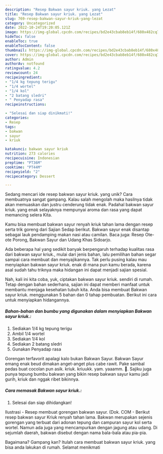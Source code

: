 ```yaml
---
description: "Resep Bakwan sayur kriuk. yang Lezat"
title: "Resep Bakwan sayur kriuk. yang Lezat"
slug: 769-resep-bakwan-sayur-kriuk-yang-lezat
category: Uncategorized
date: 2022-10-24T19:20:05.121Z
image: https://img-global.cpcdn.com/recipes/bd2e43cbab8eb14f/680x482cq70/bakwan-sayur-kriuk-foto-resep-utama.jpg
hideToc: false
enableToc: true
enableTocContent: false
thumbnail: https://img-global.cpcdn.com/recipes/bd2e43cbab8eb14f/680x482cq70/bakwan-sayur-kriuk-foto-resep-utama.jpg
cover: https://img-global.cpcdn.com/recipes/bd2e43cbab8eb14f/680x482cq70/bakwan-sayur-kriuk-foto-resep-utama.jpg
author: Admin
authorAv: notfound
ratingvalue: 4.2
reviewcount: 24
recipeingredient:
- "1/4 kg tepung terigu"
- "1/4 wortel"
- "1/4 kol"
- "2 batang sledri"
- " Penyadap rasa"
recipeinstructions:

- "Selesai dan siap dinikmati!"
categories:
- Resep
tags:
- bakwan
- sayur
- kriuk

katakunci: bakwan sayur kriuk 
nutrition: 273 calories
recipecuisine: Indonesian
preptime: "PT36M"
cooktime: "PT44M"
recipeyield: "2"
recipecategory: Dessert

---
```





Sedang mencari ide resep bakwan sayur kriuk. yang unik? Cara membuatnya sangat gampang. Kalau salah mengolah maka hasilnya tidak akan memuaskan dan justru cenderung tidak enak. Padahal bakwan sayur kriuk. yang enak selayaknya mempunyai aroma dan rasa yang dapat memancing selera Kita.





Kamu bisa membuat bakwan sayur renyah kriuk tahan lama dengan resep serta trik goreng dari Sajian Sedap berikut. Bakwan sayur enak disantap sebagai lauk pendamping makan nasi atau camilan. Baca juga: Resep Ote-ote Porong, Bakwan Sayur dan Udang Khas Sidoarjo.

Ada beberapa hal yang sedikit banyak berpengaruh terhadap kualitas rasa dari bakwan sayur kriuk., mulai dari jenis bahan, lalu pemilihan bahan segar sampai cara membuat dan menyajikannya. Tak perlu pusing kalau mau menyiapkan bakwan sayur kriuk. enak di mana pun kamu berada, karena asal sudah tahu triknya maka hidangan ini dapat menjadi sajian spesial.






Nah, kali ini kita coba, yuk, ciptakan bakwan sayur kriuk. sendiri di rumah. Tetap dengan bahan sederhana, sajian ini dapat memberi manfaat untuk membantu menjaga kesehatan tubuh kita. Anda bisa membuat Bakwan sayur kriuk. menggunakan 5 bahan dan 0 tahap pembuatan. Berikut ini cara untuk menyiapkan hidangannya.

<!--inarticleads1-->

##### Bahan-bahan dan bumbu yang digunakan dalam menyiapkan Bakwan sayur kriuk.:

1. Sediakan 1/4 kg tepung terigu
1. Ambil 1/4 wortel
1. Sediakan 1/4 kol
1. Sediakan 2 batang sledri
1. Gunakan  Penyadap rasa


Gorengan terfavorit apalagi kalo bukan Bakwan Sayur. Bakwan Sayur emang enak beud dimakan anget-anget plus cabe rawit. Pake sambal pedas buat cocolan pun asik. kriuk. kriuukk. yam. yaaamm. 🤤. Sajiku juga punya tepung bumbu bakwan yang bikin resep bakwan sayur kamu jadi gurih, kriuk dan nggak ribet bikinnya. 

<!--inarticleads2-->

##### Cara memasak Bakwan sayur kriuk.:


1. Selesai dan siap dihidangkan!

Ilustrasi - Resep membuat gorengan bakwan sayur. (Dok. COM - Berikut resep bakwan sayur Kriuk renyah tahan lama. Bakwan merupakan sejenis gorengan yang terbuat dari adonan tepung dan campuran sayur kol serta wortel. Namun ada juga yang mencampurkan dengan jagung atau udang. Di sejumlah daerah, bakwan disebut dengan nama bala-bala atau pia-pia. 

Bagaimana? Gampang kan? Itulah cara membuat bakwan sayur kriuk. yang bisa anda lakukan di rumah. Selamat menikmati
